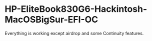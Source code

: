 # HP-EliteBook830G6-Hackintosh-MacOSBigSur-EFI-OC

Everything is working except airdrop and some Continuity features.
